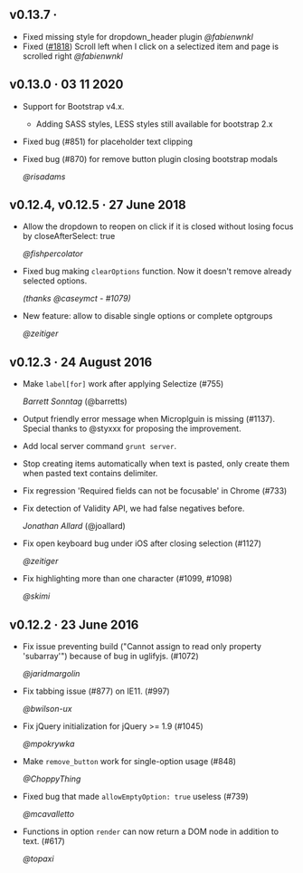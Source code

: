 <!-- Feel free to put either your handle and/or full name, according to
     your privacy needs -->
## v0.13.7 ·

* Fixed missing style for dropdown_header plugin *@fabienwnkl*
* Fixed ([#1818](https://github.com/selectize/selectize.js/issues/1818))  Scroll left when I click on a selectized item and page is scrolled right  *@fabienwnkl*

## v0.13.0 · 03 11 2020

* Support for Bootstrap v4.x.
  * Adding SASS styles, LESS styles still available for bootstrap 2.x
* Fixed bug (#851) for placeholder text clipping
* Fixed bug (#870) for remove button plugin closing bootstrap modals

   *@risadams*

## v0.12.4, v0.12.5 · 27 June 2018

*  Allow the dropdown to reopen on click if it is closed without losing focus
   by closeAfterSelect: true

   *@fishpercolator*


*  Fixed bug making `clearOptions` function. Now it doesn't remove already selected options.

   *(thanks @caseymct - #1079)*

*  New feature: allow to disable single options or complete optgroups

   *@zeitiger*

## v0.12.3 · 24 August 2016
*  Make `label[for]` work after applying Selectize (#755)

   *Barrett Sonntag* (@barretts)

*  Output friendly error message when Microplguin is missing (#1137).
   Special thanks to @styxxx for proposing the improvement.

*  Add local server command `grunt server`.

*  Stop creating items automatically when text is pasted, only create
   them when pasted text contains delimiter.

*  Fix regression 'Required fields can not be focusable' in Chrome
	(#733)

*  Fix detection of Validity API, we had false negatives before.

   *Jonathan Allard* (@joallard)

*  Fix open keyboard bug under iOS after closing selection (#1127)

   *@zeitiger*

*  Fix highlighting more than one character (#1099, #1098)

   *@skimi*


## v0.12.2 · 23 June 2016
*  Fix issue preventing build ("Cannot assign to read only property
   'subarray'") because of bug in uglifyjs. (#1072)

   *@jaridmargolin*

*  Fix tabbing issue (#877) on IE11. (#997)

   *@bwilson-ux*

*  Fix jQuery initialization for jQuery >= 1.9 (#1045)

   *@mpokrywka*

*  Make `remove_button` work for single-option usage (#848)

   *@ChoppyThing*

*  Fixed bug that made `allowEmptyOption: true` useless (#739)

   *@mcavalletto*

*  Functions in option `render` can now return a DOM node in addition to
   text. (#617)

   *@topaxi*
